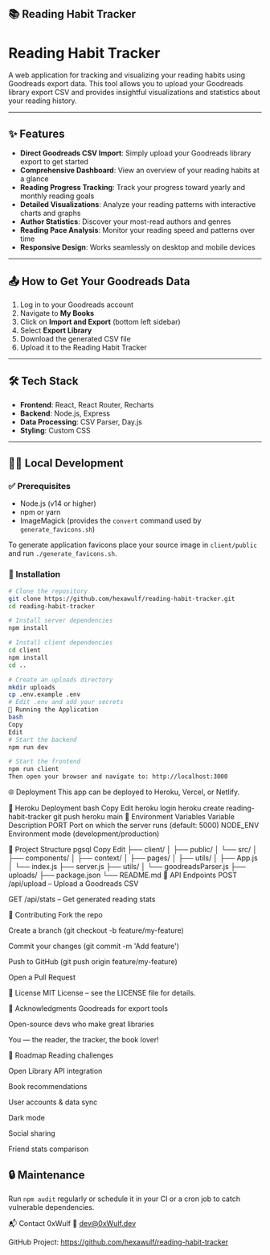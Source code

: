 ## 📚 Reading Habit Tracker

# Reading Habit Tracker

A web application for tracking and visualizing your reading habits using Goodreads export data. This tool allows you to upload your Goodreads library export CSV and provides insightful visualizations and statistics about your reading history.

---

## ✨ Features

- **Direct Goodreads CSV Import**: Simply upload your Goodreads library export to get started  
- **Comprehensive Dashboard**: View an overview of your reading habits at a glance  
- **Reading Progress Tracking**: Track your progress toward yearly and monthly reading goals  
- **Detailed Visualizations**: Analyze your reading patterns with interactive charts and graphs  
- **Author Statistics**: Discover your most-read authors and genres  
- **Reading Pace Analysis**: Monitor your reading speed and patterns over time  
- **Responsive Design**: Works seamlessly on desktop and mobile devices  

---

## 📤 How to Get Your Goodreads Data

1. Log in to your Goodreads account  
2. Navigate to **My Books**  
3. Click on **Import and Export** (bottom left sidebar)  
4. Select **Export Library**  
5. Download the generated CSV file  
6. Upload it to the Reading Habit Tracker

---

## 🛠️ Tech Stack

- **Frontend**: React, React Router, Recharts  
- **Backend**: Node.js, Express  
- **Data Processing**: CSV Parser, Day.js  
- **Styling**: Custom CSS  

---

## 🧑‍💻 Local Development

### ✅ Prerequisites

- Node.js (v14 or higher)
- npm or yarn
- ImageMagick (provides the `convert` command used by `generate_favicons.sh`)

To generate application favicons place your source image in `client/public` and run `./generate_favicons.sh`.

### 🚀 Installation

```bash
# Clone the repository
git clone https://github.com/hexawulf/reading-habit-tracker.git
cd reading-habit-tracker

# Install server dependencies
npm install

# Install client dependencies
cd client
npm install
cd ..

# Create an uploads directory
mkdir uploads
cp .env.example .env
# Edit .env and add your secrets
🏃 Running the Application
bash
Copy
Edit
# Start the backend
npm run dev

# Start the frontend
npm run client
Then open your browser and navigate to: http://localhost:3000
```
🌐 Deployment
This app can be deployed to Heroku, Vercel, or Netlify.

🚀 Heroku Deployment
bash
Copy
Edit
heroku login
heroku create reading-habit-tracker
git push heroku main
🌱 Environment Variables
Variable	Description
PORT	Port on which the server runs (default: 5000)
NODE_ENV	Environment mode (development/production)

📁 Project Structure
pgsql
Copy
Edit
├── client/
│   ├── public/
│   └── src/
│       ├── components/
│       ├── context/
│       ├── pages/
│       ├── utils/
│       ├── App.js
│       └── index.js
├── server.js
├── utils/
│   └── goodreadsParser.js
├── uploads/
├── package.json
└── README.md
📡 API Endpoints
POST /api/upload – Upload a Goodreads CSV

GET /api/stats – Get generated reading stats

🤝 Contributing
Fork the repo

Create a branch (git checkout -b feature/my-feature)

Commit your changes (git commit -m 'Add feature')

Push to GitHub (git push origin feature/my-feature)

Open a Pull Request

📜 License
MIT License – see the LICENSE file for details.

🙏 Acknowledgments
Goodreads for export tools

Open-source devs who make great libraries

You — the reader, the tracker, the book lover!

🔮 Roadmap
 Reading challenges

 Open Library API integration

 Book recommendations

 User accounts & data sync

 Dark mode

 Social sharing

 Friend stats comparison
## 🔒 Maintenance
Run `npm audit` regularly or schedule it in your CI or a cron job to catch vulnerable dependencies.

📬 Contact
0xWulf
📧 dev@0xWulf.dev

GitHub Project: https://github.com/hexawulf/reading-habit-tracker
